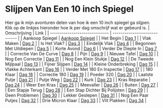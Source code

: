 # Slijpen Van Een 10 inch Spiegel

Hier ga ik mijn avonturen delen van hoe ik een 10 inch spiegel ga slijpen. Klik op de linkjes hieronder hoe ik per dag omschrijf wat er gebeurd is.
| Omschrijving                   | Link                          |
| ------------------------------ | ----------------------------- |
| Aankoop Spiegel                | [Aankoop Spiegel](aankoop.md) |
| Het Begin                      | [Dag 1](./dag1/)              |
| Vlak Maken                     | [Dag 2](./dag2/)              |
| Is Het Vlak?                   | [Dag 3](./dag3/)              |
| Eindelijk Vlak                 | [Dag 4](./dag4/)              |
| Begonnen Met Uitdiepen         | [Dag 5](./dag5/)              |
| Korte Avond                    | [Dag 6](./dag6/)              |
| Verder De Diepte In            | [Dag 7](./dag7/)              |
| Correctie Van De Curve         | [Dag 8](./dag8/)              |
| Pijn                           | [Dag 9](./dag9/)              |
| Nieuwe Tafel                   | [Dag 10](./dag10/)            |
| Nog Een Correctie              | [Dag 11](./dag11/)            |
| Nog Een Klein Stukje           | [Dag 12](./dag12/)            |
| De Tweede Mijlpaal             | [Dag 13](./dag13/)            |
| Fijner Slijpen                 | [Dag 14](./dag14/)            |
| Kleine Onderbreking            | [Dag 15](./dag15/)            |
| Vlakke Achterkant              | [Dag 16](./dag16/)            |
| Verder Met 180 En Inspectie    | [Dag 17](./dag17/)            |
| 180 Klaar                      | [Dag 18](./dag18/)            |
| Correctie 180                  | [Dag 19](./dag19/)            |
| Poeder 320                     | [Dag 20](./dag20/)            |
| Laatste Putje                  | [Dag 21](./dag21/)            |
| Putje Weg                      | [Dag 22](./dag22/)            |
| Kurk                           | [Dag 23](./dag23/)            |
| Kras Reparatie                 | [Dag 24](./dag24/)            |
| Weer Een Kras                  | [Dag 25](./dag25/)            |
| Meevaller                      | [Dag 26](./dag26/)            |
| Buiten                         | [Dag 27](./dag27/)            |
| Een Stapje Terug               | [Dag 28](./dag28/)            |
| Een Stap Dichter Bij Polijsten | [Dag 29](./dag29/)            |
| Geen Problemen                 | [Dag 30](./dag30/)            |
| Lekker Geslepen                | [Dag 31](./dag31/)            |
| Nog Een Paar Putjes            | [Dag 32](./dag32/)            |
| Drie Micron Klaar              | [Dag 33](./dag33/)            |
| Vilt Plakken                   | [Dag 34](./dag34/)            |